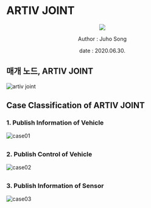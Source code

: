# ARTIV JOINT

<p align="center"><img src="https://user-images.githubusercontent.com/59792475/86034712-19348100-ba76-11ea-8d8c-86a908322521.png"></p>

<p align="center">Author : Juho Song</p>
<p align="center">date : 2020.06.30.</p>

## 매개 노드, ARTIV JOINT

![artiv joint](https://user-images.githubusercontent.com/59792475/86034943-7defdb80-ba76-11ea-9596-11533fb2131d.png)

## Case Classification of ARTIV JOINT

### 1. Publish Information of Vehicle

![case01](https://user-images.githubusercontent.com/59792475/86035192-de7f1880-ba76-11ea-898a-8c91a3d88d45.png)

##

### 2. Publish Control of Vehicle

![case02](https://user-images.githubusercontent.com/59792475/86035262-00789b00-ba77-11ea-8256-4c39bec9e3af.png)

##

### 3. Publish Information of Sensor

![case03](https://user-images.githubusercontent.com/59792475/86035330-20a85a00-ba77-11ea-835b-af7d3e2b9c18.png)
